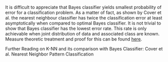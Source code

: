 It is difficult to appreciate that Bayes classifier yields smallest probability of error for a classification problem. As a matter of fact, as shown by Cover et al. the nearest neighbour classifier has twice the classification error at least asymptotically when compared to optimal Bayes classifier. It is not trivial to show that Bayes classifier has the lowest error rate. This rate is only achievable when joint distribution of data and associated class are known. Measure theoretic treatment and proof for this can be found [here](https://www.win.tue.nl/~rmcastro/2DI70/files/2DI70_Lecture_Notes.pdf).

Further Reading on K-NN and its comparison with Bayes Classifier:
Cover et al. Nearest Neighbor Pattern Classification 
